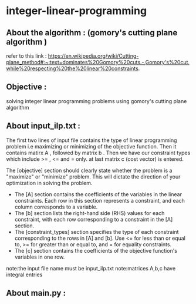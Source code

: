 # integer-linear-programming

## About the algorithm : (gomory's cutting plane algorithm )

refer to this link : https://en.wikipedia.org/wiki/Cutting-plane_method#:~:text=dominates%20Gomory%20cuts.-,Gomory's%20cut,while%20respecting%20the%20linear%20constraints.

## Objective :
solving integer linear programming problems using gomory's cutting plane algorithm


## About input_ilp.txt :

The first two lines of input file contains the type of linear programming problem i.e maximizing or minimizing of the objective function.
Then it contains matirx A , followed by matrix b .
Then we have our constraint types which include >= , <= and = only.
at last matrix c (cost vector) is entered.

 The [objective] section should clearly state whether the problem is a "maximize" or "minimize" 
problem. This will dictate the direction of your optimization in solving the problem.  
+ The [A] section contains the coefficients of the variables in the linear constraints. Each row in 
this section represents a constraint, and each column corresponds to a variable.  
+ The [b] section lists the right-hand side (RHS) values for each constraint, with each row 
corresponding to a constraint in the [A] section. 
+ The [constraint_types] section specifies the type of each constraint corresponding to the rows in 
[A] and [b]. Use <= for less than or equal to, >= for greater than or equal to, and = for equality 
constraints.  
+ The [c] section contains the coefficients of the objective function's variables in one row.

note:the input file name must be input_ilp.txt
note:matrices A,b,c have integral entries


## About main.py :

